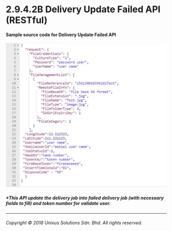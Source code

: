 # 2.9.4.2B Delivery Update Failed API \(RESTful\)

#### Sample source code for Delivery Update Failed API

![](/assets/delifailjson.JPG)


##### \*This API update the delivery job into failed delivery job (with necessary fields to fill) and token number for validate user.

---

###### Copyright © 2018 Unixus Solutions Sdn. Bhd. All rights reserved.



